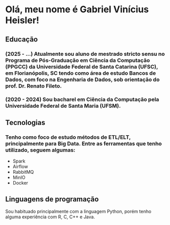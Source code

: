# Olá, meu nome é Gabriel Vinícius Heisler!

## Educação

### (2025 - ...) Atualmente sou aluno de mestrado stricto sensu no Programa de Pós-Graduação em Ciência da Computação (PPGCC) da Universidade Federal de Santa Catarina (UFSC), em Florianópolis, SC tendo como área de estudo Bancos de Dados, com foco na Engenharia de Dados, sob orientação do prof. Dr. Renato Fileto.

### (2020 - 2024) Sou bacharel em Ciência da Computação pela Universidade Federal de Santa Maria (UFSM).

## Tecnologias
### Tenho como foco de estudo métodos de ETL/ELT, principalmente para Big Data. Entre as ferramentas que tenho utilizado, seguem algumas:
- Spark
- Airflow
- RabbitMQ
- MinIO
- Docker

## Linguagens de programação
Sou habituado principalmente com a linguagem Python, porém tenho alguma experiência com R, C, C++ e Java.
